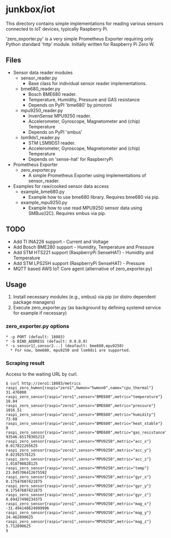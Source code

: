 # junkbox/iot

This directory contains simple implementations for reading various
sensors connected to IoT devices, typically Raspberry Pi.

'zero_exporter.py' is a very simple Prometheus Exporter requiring only
Python standard 'http' module. Initlally written for Raspberry Pi Zero W.

## Files

* Sensor data reader modules
  * sensor_reader.py
    * Base class for individual sensor reader implementations.
  * bme680_reader.py
    * Bosch BME680 reader.
    * Temperature, Humidity, Pressure and GAS resistance
    * Depends on PyPI 'bme680' by pimoroni
  * mpu9250_reader.py
    * InvenSense MPU9250 reader.
    * Accelerometer, Gyroscope, Magnetometer and (chip) Temperature
    * Depends on PyPI 'smbus'
  * lsm9ds1_reader.py
    * STM LSM9DS1 reader.
    * Accelerometer, Gyroscope, Magnetometer and (chip) Temperature
    * Depends on 'sense-hat' for RaspberryPi
* Prometheus Exporter
  * zero_exporter.py
    * A simple Prometheus Exporter using implementations of sensor_reader.
* Examples for raw/cooked sensor data access
  * example_bme680.py
    * Example how to use bme680 library. Requires bme680 via pip.
  * example_mpu9250.py
    * Example how to use read MPU9250 sensor data using
      SMBus(I2C). Requires smbus via pip.

## TODO
* Add TI INA226 support - Current and Voltage
* Add Bosch BME280 support - Humidity, Temperature and Pressure
* Add STM HTS221 support (RaspberryPi SenseHAT) - Humidity and Temperature
* Add STM LPS25H support (RaspberryPi SenseHAT) - Pressure
* MQTT based AWS IoT Core agent (alternative of zero_exporter.py)

## Usage

1. Install necessary modules (e.g., smbus) via pip (or distro dependent package managers)
2. Execute zero_exporter.py (as background by defining systemd service for example if necessary)

### zero_exporter.py options
    * -p PORT (default: 18083)
    * -b BIND_ADDRESS (default: 0.0.0.0)
    * -s sensor1[,sensor2...] (deafault: bme680,mpu9250)
      * For now, bme680, mpu9250 and lsm9ds1 are supported.

### Scraping result

Access to the waiting URL by curl.

```
$ curl http://zero1:18083/metrics
raspi_zero_hwmon{raspi="zero1",hwmon="hwmon0",name="cpu_thermal"} 31.476000
raspi_zero_sensor{raspi="zero1",sensor="BME680",metric="temperature"} 18.84
raspi_zero_sensor{raspi="zero1",sensor="BME680",metric="pressure"} 1016.51
raspi_zero_sensor{raspi="zero1",sensor="BME680",metric="humidity"} 73.68
raspi_zero_sensor{raspi="zero1",sensor="BME680",metric="heat_stable"} 0
raspi_zero_sensor{raspi="zero1",sensor="BME680",metric="gas_resistance"} 93546.65170365213
raspi_zero_sensor{raspi="zero1",sensor="MPU9250",metric="acc_x"} 0.017822265625
raspi_zero_sensor{raspi="zero1",sensor="MPU9250",metric="acc_y"} 0.02392578125
raspi_zero_sensor{raspi="zero1",sensor="MPU9250",metric="acc_z"} 1.018798828125
raspi_zero_sensor{raspi="zero1",sensor="MPU9250",metric="temp"} 23.045706412675592
raspi_zero_sensor{raspi="zero1",sensor="MPU9250",metric="gyr_x"} 0.17547607421875
raspi_zero_sensor{raspi="zero1",sensor="MPU9250",metric="gyr_y"} 0.17547607421875
raspi_zero_sensor{raspi="zero1",sensor="MPU9250",metric="gyr_z"} 0.69427490234375
raspi_zero_sensor{raspi="zero1",sensor="MPU9250",metric="mag_x"} -31.494140624999996
raspi_zero_sensor{raspi="zero1",sensor="MPU9250",metric="mag_y"} 24.462890625
raspi_zero_sensor{raspi="zero1",sensor="MPU9250",metric="mag_z"} 5.712890625
$
```

